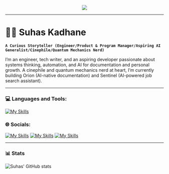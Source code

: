<p align="center">
  <img src="https://readme-typing-svg.herokuapp.com?font=Fira+Code&size=30&duration=3000&pause=500&color=00FF00&center=true&vCenter=true&width=500&height=60&lines=Greetings+Humans!;I+am+Suhas.;Welcome+to+the+Matrix!"/>
</p>

---
# 🏄‍♂️ Suhas Kadhane

**`A Curious Storyteller (Engineer/Product & Program Manager/Aspiring AI Generalist/Cinephile/Quantum Mechanics Nerd)`**

I’m an engineer, tech writer, and an aspiring developer passionate about systems thinking, automation, and AI for documentation and personal growth. A cinephile and quantum mechanics nerd at heart, I’m currently building Orion (AI-native documentation) and Sentinel (AI-powered job search assistant).

---

### 💻 Languages and Tools:
[![My Skills](https://skillicons.dev/icons?i=java,js,html,css,python,markdown,mysql,postman,graphql,stackoverflow,github,git,githubactions,gitlab,firebase,vscode,figma,notion,ps,illustrator,&theme=dark)](https://skillicons.dev)

### 🌐 Socials:
[![My Skills](https://skillicons.dev/icons?i=linkedin&theme=dark)](https://www.linkedin.com/in/suhas-kadhane/)
[![My Skills](https://skillicons.dev/icons?i=discord&theme=dark)](https://discord.gg/https://discord.com/channels/@me)
[![My Skills](https://skillicons.dev/icons?i=figma&theme=dark)](https://www.figma.com/@suhasbuilds)

---
### 📊 Stats

![Suhas' GitHub stats](https://github-readme-stats.vercel.app/api?username=suhas-kadhane&show_icons=true&theme=gruvbox)

<!-- ![GitHub Streak](https://streak-stats.demolab.com?user=ForrestKnight&theme=gruvbox&border_radius=4.5) -->
